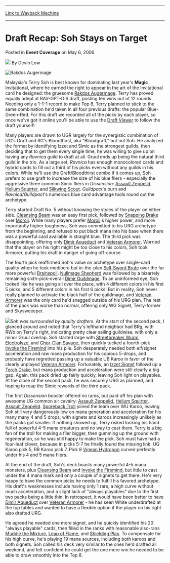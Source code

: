 
---
[Link to Wayback Machine](https://web.archive.org/web/20160927042718/http://magic.wizards.com/en/articles/archive/event-coverage/draft-recap-soh-stays-target-2006-05-06)

[_metadata_:author]:- "Devin Low"
[_metadata_:description]:- "&#13; &#13; &#13; &#13;"
[_metadata_:generator]:- "Drupal 7 (http://drupal.org)"
[_metadata_:node]:- "542346"
[_metadata_:publish_date]:- "2006-05-06"
[_metadata_:source]:- "div-main-content"
[_metadata_:title]:- "Draft Recap: Soh Stays on Target"
[_metadata_:wayback_capture_timestamp]:- "2016-09-27 04:27:18"
[_metadata_:wayback_raw_url]:- "https://web.archive.org/web/20160927042718id_/http://magic.wizards.com/en/articles/archive/event-coverage/draft-recap-soh-stays-target-2006-05-06"
[_metadata_:wayback_url]:- "http://magic.wizards.com/en/articles/archive/event-coverage/draft-recap-soh-stays-target-2006-05-06"
---


Draft Recap: Soh Stays on Target
================================



 Posted in **Event Coverage**
 on May 6, 2006 






![](https://media.magic.wizards.com/styles/auth_small/public/images/person/authorpic_DevinLow.jpg)
By Devin Low













![Rakdos Augermage](http://gatherer.wizards.com/Handlers/Image.ashx?type=card&name=Rakdos+Augermage)

Malaysia's Terry Soh is best known for dominating last year's **Magic** Invitational, where he earned the right to appear in the art of the Invitational card he designed: the gruesome [Rakdos Augermage](http://gatherer.wizards.com/Pages/Card/Details.aspx?name=Rakdos+Augermage). Terry has proved equally adept at RAV-GPT-DIS draft, posting ten wins out of 12 rounds. Needing only a 1-1-1 record to make Top 8, Terry planned to stick to the same combination he'd taken in all four previous drafts: the popular Blue-Green-Red. For this draft we recorded all of the picks by each player, so once we've got it online you'll be able to use the [Draft Viewer](http://gatherer.wizards.com/magic/draftools/draftviewer.asp?draftid=5_6_2006_6_20_40_0) to follow the draft yourself!


Many players are drawn to UGR largely for the synergistic combination of UG's Graft and RG's Bloodthirst, aka "Bloodgraft," but not Soh. He analyzed the format by identifying Izzet and Simic as the strongest guilds, then deciding that to get them every single time, he was willing to give up on having any *Ravnica* guild to draft at all. Gruul ends up being the natural third guild in the trio. As a large set, *Ravnica* has enough monocolored cards and hybrid cards to fill out a third of his picks even without any guilds in his colors. While he'll use the Graft/Bloodthirst combo if it comes up, Soh prefers to use graft to increase the size of his blue fliers - especially the aggressive three common Simic fliers in *Dissension*: [Assault Zeppelid](http://gatherer.wizards.com/Pages/Card/Details.aspx?name=Assault+Zeppelid), [Helium Squirter](http://gatherer.wizards.com/Pages/Card/Details.aspx?name=Helium+Squirter), and [Silkwing Scout](http://gatherer.wizards.com/Pages/Card/Details.aspx?name=Silkwing+Scout). *Guildpact*'s burn and *Ravnica/Guildpact*'s numerous blue card advantage tools round out the archetype.


Terry started Draft No. 5 without knowing the styles of the player on either side. [Cleansing Beam](http://gatherer.wizards.com/Pages/Card/Details.aspx?name=Cleansing+Beam) was an easy first pick, followed by [Snapping Drake](http://gatherer.wizards.com/Pages/Card/Details.aspx?name=Snapping+Drake) over [Moroii](http://gatherer.wizards.com/Pages/Card/Details.aspx?name=Moroii). While many players prefer [Moroii](http://gatherer.wizards.com/Pages/Card/Details.aspx?name=Moroii)'s higher power, and more importantly higher toughness, Soh was committed to his URG archetype from the beginning, and refused to put black mana into his base when there was a powerful card available in straight blue. The third pick was disappointing, offering only [Dimir Aqueduct](http://gatherer.wizards.com/Pages/Card/Details.aspx?name=Dimir+Aqueduct) and [Veteran Armorer](http://gatherer.wizards.com/Pages/Card/Details.aspx?name=Veteran+Armorer). Worried that the player on his right might be too close to his colors, Soh took Armorer, putting his draft in danger of going off-course.


The fourth pick reaffirmed Soh's value on archetype over single-card quality when he took mediocre but in-the-plan [Sell-Sword Brute](http://gatherer.wizards.com/Pages/Card/Details.aspx?name=Sell-Sword+Brute) over the far more powerful [Brainspoil](http://gatherer.wizards.com/Pages/Card/Details.aspx?name=Brainspoil). [Nullmage Shepherd](http://gatherer.wizards.com/Pages/Card/Details.aspx?name=Nullmage+Shepherd) was followed by a bizarrely remaining sixth-pick-overall [Dimir Guildmage](http://gatherer.wizards.com/Pages/Card/Details.aspx?name=Dimir+Guildmage). To an uninformed eye, Soh looked like he was going all over the place, with 4 different colors in his first 5 picks, and 5 different colors in his first 6 picks! But in reality, Soh never really planned to activate the black half of the guildmage, and [Veteran Armorer](http://gatherer.wizards.com/Pages/Card/Details.aspx?name=Veteran+Armorer) was the only card he'd snagged outside of his URG plan. The rest of the pack was worse than normal, offering only WG Signet, Terry-former and Skysweeeper.


![](https://media.magic.wizards.com/image_legacy_migration/sideboard/images/ptpra06/draft_5.jpg)*Soh was surrounded by quality drafters.*
At the start of the second pack, I glanced around and noted that Terry's lefthand neighbor had BRg, with RWb on Terry's right, indicating pretty clear sailing guildwise, with only a minor Gruul overlap. Soh started large with [Streetbreaker Wurm](http://gatherer.wizards.com/Pages/Card/Details.aspx?name=Streetbreaker+Wurm), [Electrolyze](http://gatherer.wizards.com/Pages/Card/Details.aspx?name=Electrolyze), and [Ghor-Clan Savage](http://gatherer.wizards.com/Pages/Card/Details.aspx?name=Ghor-Clan+Savage), then quickly tucked a fourth-pick [Invoke the Firemind](http://gatherer.wizards.com/Pages/Card/Details.aspx?name=Invoke+the+Firemind) into his pile. Soh desperately needed both elf/signet acceleration and raw mana production for his copious 5-drops, and probably have regretted passing up a valuable UB Karoo in favor of the clearly unplayed [Veteran Armorer](http://gatherer.wizards.com/Pages/Card/Details.aspx?name=Veteran+Armorer). Fortunately, an [Izzet Signet](http://gatherer.wizards.com/Pages/Card/Details.aspx?name=Izzet+Signet) followd up a [Torch Drake](http://gatherer.wizards.com/Pages/Card/Details.aspx?name=Torch+Drake), but mana production and acceleration were still clearly a big gap. Again, this pack dried up fairly quickly, leaving Soh light on playables. At the close of the second pack, he was securely URG as planned, and hoping to reap the Simic rewards of the third pack.


The first *Dissension* booster offered no rares, but paid off his plan with awesome UG common air cavalry: [Assault Zeppelid](http://gatherer.wizards.com/Pages/Card/Details.aspx?name=Assault+Zeppelid), [Helium Squirter](http://gatherer.wizards.com/Pages/Card/Details.aspx?name=Helium+Squirter), [Assault Zeppelid](http://gatherer.wizards.com/Pages/Card/Details.aspx?name=Assault+Zeppelid). [Sporeback Troll](http://gatherer.wizards.com/Pages/Card/Details.aspx?name=Sporeback+Troll) joined the team over WU Karoo, leaving Soh still very dangerously low on mana generation and acceleration for his many many 4 and 5 drops, with signets and karoos increasingly unlikely as the packs got smaller. If nothing showed up, Terry risked locking his hand full of powerful 4-5 mana creatures and no way to cast them. Terry is a big fan of the troll for making a flier bigger, then gumming up the ground with regeneration, so he was still happy to make the pick. Soh must have had a four-leaf clover, because in picks 5-7 he finally found the missing link: UG Karoo pick 5, RB Karoo pick 7. Pick 8 [Vigean Hydropon](http://gatherer.wizards.com/Pages/Card/Details.aspx?name=Vigean+Hydropon) curved perfectly under his 4 and 5 mana fliers.


At the end of the draft, Soh's deck boasts many powerful 4-5 mana monsters, plus [Cleansing Beam](http://gatherer.wizards.com/Pages/Card/Details.aspx?name=Cleansing+Beam) and [Invoke the Firemind](http://gatherer.wizards.com/Pages/Card/Details.aspx?name=Invoke+the+Firemind), but little to cast under the 4 mana mark and only a couple of signets to get there. He's very happy to have the common picks he needs to fulfill his favored archetype. His draft's weaknesses include having only 1 rare, a high curve without much acceleration, and a slight lack of "always playables" due to the first two packs being a little thin. In retrospect, it would have been better to have [Dimir Aqueduct](http://gatherer.wizards.com/Pages/Card/Details.aspx?name=Dimir+Aqueduct) over [Veteran Armorer](http://gatherer.wizards.com/Pages/Card/Details.aspx?name=Veteran+Armorer) - he has seen White underdrafted at the top tables and wanted to have a flexible option if the player on his right also drafted URG.


He agreed he needed one more signet, and he quickly identified his 20 "always playable" cards, then filled in the ranks with reasonable also-rans [Muddle the Mixture](http://gatherer.wizards.com/Pages/Card/Details.aspx?name=Muddle+the+Mixture), [Leap of Flame](http://gatherer.wizards.com/Pages/Card/Details.aspx?name=Leap+of+Flame), and [Shielding Plax](http://gatherer.wizards.com/Pages/Card/Details.aspx?name=Shielding+Plax). To compensate for his high curve, he's playing 19 mana sources, including both karoos and both signets. Soh called his deck very similar to the ones he'd drafted all weekend, and felt confident he could get the one more win he needed to be able to draw smoothly into the Top 8.








